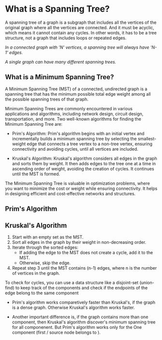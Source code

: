 # What is a Spanning Tree?
A spanning tree of a graph is a subgraph that includes all the vertices of the original graph where all the vertices are connected.
And it must be acyclic, which means it cannot contain any cycles. In other words, it has to be a tree structure, not a graph that includes loops or repeated edges.


*In a connected graph with 'N' vertices, a spanning tree will always have 'N-1' edges.*

*A single graph can have many different spanning trees.*


## What is a Minimum Spanning Tree? 
A Minimum Spanning Tree (MST) of a connected, undirected graph is a spanning tree that has the minimum possible total edge weight among all the possible spanning trees of that graph.

Minimum Spanning Trees are commonly encountered in various applications and algorithms, including network design, circuit design, transportation, and more. Two well-known algorithms for finding the Minimum Spanning Tree are:

* Prim's Algorithm: Prim's algorithm begins with an initial vertex and incrementally builds a minimum spanning tree by selecting the smallest-weight edge that connects a tree vertex to a non-tree vertex, ensuring connectivity and avoiding cycles, until all vertices are included.

* Kruskal's Algorithm: Kruskal's algorithm considers all edges in the graph and sorts them by weight. It then adds edges to the tree one at a time in ascending order of weight, avoiding the creation of cycles. It continues until the MST is formed.

The Minimum Spanning Tree is valuable in optimization problems, where you want to minimize the cost or weight while ensuring connectivity. It helps in designing efficient and cost-effective networks and structures.


## Prim's Algorithm

## Kruskal's Algorithm
1. Start with an empty set as the MST.
2. Sort all edges in the graph by their weight in non-decreasing order.
3. Iterate through the sorted edges:
    * If adding the edge to the MST does not create a cycle, add it to the MST.
    * Otherwise, skip the edge.
4. Repeat step 3 until the MST contains (n-1) edges, where n is the number of vertices in the graph.

To check for cycles, you can use a data structure like a disjoint-set (union-find) to keep track of the components and check if the endpoints of the edge belong to the same component

* Prim's algorithm works comparetively faster than Kruskal's, if the graph is a dense graph. Otherwise Kruskal's algorithm works faster.

* Another important difference is, if the graph contains more than one component, then Kruskal's algorithm discover's minimum spanning tree for all componenent. But Prim's algorithm works only for the One component (first / source node belongs to ).